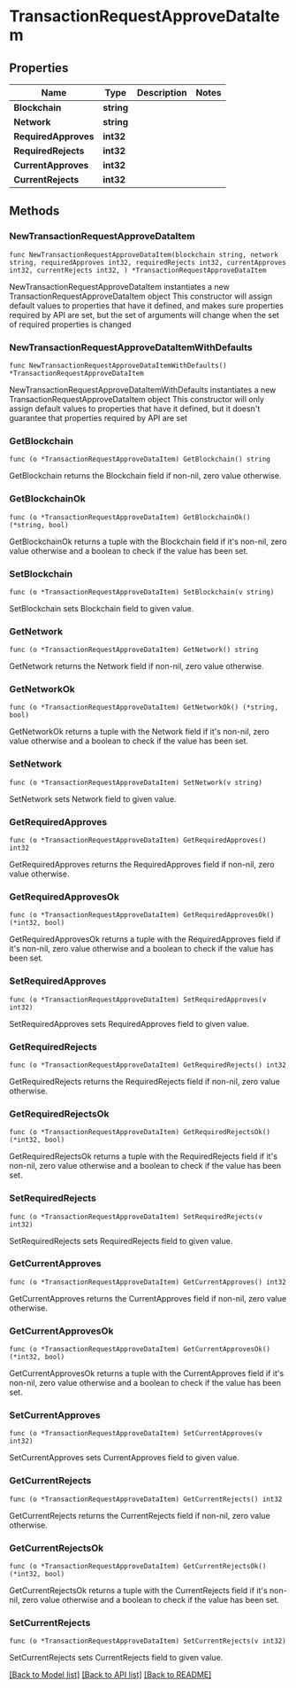 # TransactionRequestApproveDataItem

## Properties

Name | Type | Description | Notes
------------ | ------------- | ------------- | -------------
**Blockchain** | **string** |  | 
**Network** | **string** |  | 
**RequiredApproves** | **int32** |  | 
**RequiredRejects** | **int32** |  | 
**CurrentApproves** | **int32** |  | 
**CurrentRejects** | **int32** |  | 

## Methods

### NewTransactionRequestApproveDataItem

`func NewTransactionRequestApproveDataItem(blockchain string, network string, requiredApproves int32, requiredRejects int32, currentApproves int32, currentRejects int32, ) *TransactionRequestApproveDataItem`

NewTransactionRequestApproveDataItem instantiates a new TransactionRequestApproveDataItem object
This constructor will assign default values to properties that have it defined,
and makes sure properties required by API are set, but the set of arguments
will change when the set of required properties is changed

### NewTransactionRequestApproveDataItemWithDefaults

`func NewTransactionRequestApproveDataItemWithDefaults() *TransactionRequestApproveDataItem`

NewTransactionRequestApproveDataItemWithDefaults instantiates a new TransactionRequestApproveDataItem object
This constructor will only assign default values to properties that have it defined,
but it doesn't guarantee that properties required by API are set

### GetBlockchain

`func (o *TransactionRequestApproveDataItem) GetBlockchain() string`

GetBlockchain returns the Blockchain field if non-nil, zero value otherwise.

### GetBlockchainOk

`func (o *TransactionRequestApproveDataItem) GetBlockchainOk() (*string, bool)`

GetBlockchainOk returns a tuple with the Blockchain field if it's non-nil, zero value otherwise
and a boolean to check if the value has been set.

### SetBlockchain

`func (o *TransactionRequestApproveDataItem) SetBlockchain(v string)`

SetBlockchain sets Blockchain field to given value.


### GetNetwork

`func (o *TransactionRequestApproveDataItem) GetNetwork() string`

GetNetwork returns the Network field if non-nil, zero value otherwise.

### GetNetworkOk

`func (o *TransactionRequestApproveDataItem) GetNetworkOk() (*string, bool)`

GetNetworkOk returns a tuple with the Network field if it's non-nil, zero value otherwise
and a boolean to check if the value has been set.

### SetNetwork

`func (o *TransactionRequestApproveDataItem) SetNetwork(v string)`

SetNetwork sets Network field to given value.


### GetRequiredApproves

`func (o *TransactionRequestApproveDataItem) GetRequiredApproves() int32`

GetRequiredApproves returns the RequiredApproves field if non-nil, zero value otherwise.

### GetRequiredApprovesOk

`func (o *TransactionRequestApproveDataItem) GetRequiredApprovesOk() (*int32, bool)`

GetRequiredApprovesOk returns a tuple with the RequiredApproves field if it's non-nil, zero value otherwise
and a boolean to check if the value has been set.

### SetRequiredApproves

`func (o *TransactionRequestApproveDataItem) SetRequiredApproves(v int32)`

SetRequiredApproves sets RequiredApproves field to given value.


### GetRequiredRejects

`func (o *TransactionRequestApproveDataItem) GetRequiredRejects() int32`

GetRequiredRejects returns the RequiredRejects field if non-nil, zero value otherwise.

### GetRequiredRejectsOk

`func (o *TransactionRequestApproveDataItem) GetRequiredRejectsOk() (*int32, bool)`

GetRequiredRejectsOk returns a tuple with the RequiredRejects field if it's non-nil, zero value otherwise
and a boolean to check if the value has been set.

### SetRequiredRejects

`func (o *TransactionRequestApproveDataItem) SetRequiredRejects(v int32)`

SetRequiredRejects sets RequiredRejects field to given value.


### GetCurrentApproves

`func (o *TransactionRequestApproveDataItem) GetCurrentApproves() int32`

GetCurrentApproves returns the CurrentApproves field if non-nil, zero value otherwise.

### GetCurrentApprovesOk

`func (o *TransactionRequestApproveDataItem) GetCurrentApprovesOk() (*int32, bool)`

GetCurrentApprovesOk returns a tuple with the CurrentApproves field if it's non-nil, zero value otherwise
and a boolean to check if the value has been set.

### SetCurrentApproves

`func (o *TransactionRequestApproveDataItem) SetCurrentApproves(v int32)`

SetCurrentApproves sets CurrentApproves field to given value.


### GetCurrentRejects

`func (o *TransactionRequestApproveDataItem) GetCurrentRejects() int32`

GetCurrentRejects returns the CurrentRejects field if non-nil, zero value otherwise.

### GetCurrentRejectsOk

`func (o *TransactionRequestApproveDataItem) GetCurrentRejectsOk() (*int32, bool)`

GetCurrentRejectsOk returns a tuple with the CurrentRejects field if it's non-nil, zero value otherwise
and a boolean to check if the value has been set.

### SetCurrentRejects

`func (o *TransactionRequestApproveDataItem) SetCurrentRejects(v int32)`

SetCurrentRejects sets CurrentRejects field to given value.



[[Back to Model list]](../README.md#documentation-for-models) [[Back to API list]](../README.md#documentation-for-api-endpoints) [[Back to README]](../README.md)


